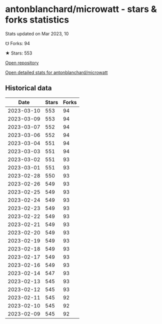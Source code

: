 # antonblanchard/microwatt - stars & forks statistics

Stats updated on Mar 2023, 10

☋ Forks: 94

★ Stars: 553

[Open repository](https://github.com/antonblanchard/microwatt)

[Open detailed stats for antonblanchard/microwatt](https://reviewgithub.com/rep/antonblanchard/microwatt)

## Historical data
| Date | Stars | Forks |
|------|-------|-------|
| 2023-03-10 | 553 | 94 | 
| 2023-03-09 | 553 | 94 | 
| 2023-03-07 | 552 | 94 | 
| 2023-03-06 | 552 | 94 | 
| 2023-03-04 | 551 | 94 | 
| 2023-03-03 | 551 | 94 | 
| 2023-03-02 | 551 | 93 | 
| 2023-03-01 | 551 | 93 | 
| 2023-02-28 | 550 | 93 | 
| 2023-02-26 | 549 | 93 | 
| 2023-02-25 | 549 | 93 | 
| 2023-02-24 | 549 | 93 | 
| 2023-02-23 | 549 | 93 | 
| 2023-02-22 | 549 | 93 | 
| 2023-02-21 | 549 | 93 | 
| 2023-02-20 | 549 | 93 | 
| 2023-02-19 | 549 | 93 | 
| 2023-02-18 | 549 | 93 | 
| 2023-02-17 | 549 | 93 | 
| 2023-02-16 | 549 | 93 | 
| 2023-02-14 | 547 | 93 | 
| 2023-02-13 | 545 | 93 | 
| 2023-02-12 | 545 | 93 | 
| 2023-02-11 | 545 | 92 | 
| 2023-02-10 | 545 | 92 | 
| 2023-02-09 | 545 | 92 | 

